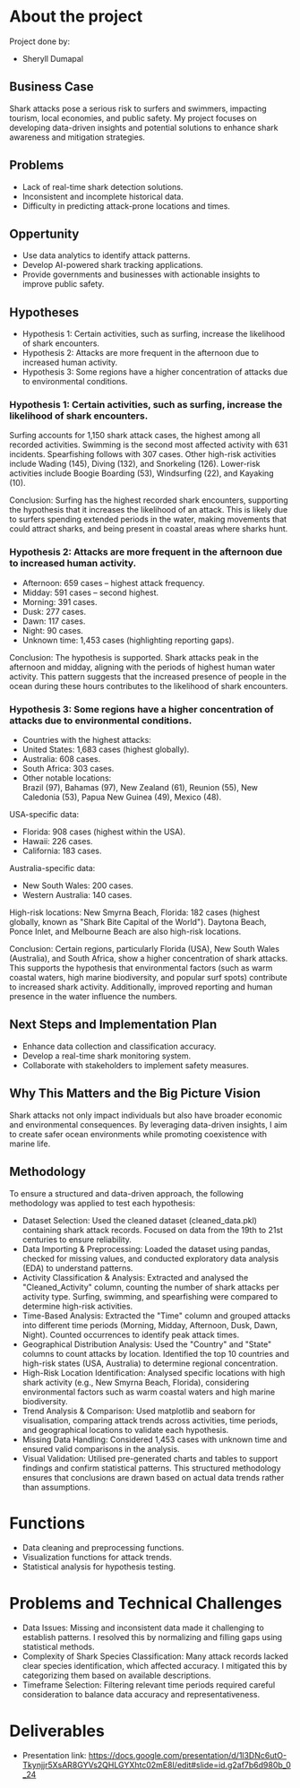 # About the project 

Project done by: 
- Sheryll Dumapal 

## Business Case 
Shark attacks pose a serious risk to surfers and swimmers, impacting tourism, local economies, and public safety. My project focuses on developing data-driven insights and potential solutions to enhance shark awareness and mitigation strategies.

## Problems  
- Lack of real-time shark detection solutions.
- Inconsistent and incomplete historical data.
- Difficulty in predicting attack-prone locations and times.

## Oppertunity 
- Use data analytics to identify attack patterns.
- Develop AI-powered shark tracking applications.
- Provide governments and businesses with actionable insights to improve public safety.

## Hypotheses
- Hypothesis 1: Certain activities, such as surfing, increase the likelihood of shark encounters.
- Hypothesis 2: Attacks are more frequent in the afternoon due to increased human activity.
- Hypothesis 3: Some regions have a higher concentration of attacks due to environmental conditions.

### Hypothesis 1: Certain activities, such as surfing, increase the likelihood of shark encounters.

Surfing accounts for 1,150 shark attack cases, the highest among all recorded activities.
Swimming is the second most affected activity with 631 incidents.
Spearfishing follows with 307 cases.
Other high-risk activities include Wading (145), Diving (132), and Snorkeling (126).
Lower-risk activities include Boogie Boarding (53), Windsurfing (22), and Kayaking (10).

Conclusion: Surfing has the highest recorded shark encounters, supporting the hypothesis that it increases the likelihood of an attack. This is likely due to surfers spending extended periods in the water, making movements that could attract sharks, and being present in coastal areas where sharks hunt.

### Hypothesis 2: Attacks are more frequent in the afternoon due to increased human activity.

- Afternoon: 659 cases – highest attack frequency.
- Midday: 591 cases – second highest.
- Morning: 391 cases.
- Dusk: 277 cases.
- Dawn: 117 cases.
- Night: 90 cases.
- Unknown time: 1,453 cases (highlighting reporting gaps).

Conclusion: The hypothesis is supported. Shark attacks peak in the afternoon and midday, aligning with the periods of highest human water activity. This pattern suggests that the increased presence of people in the ocean during these hours contributes to the likelihood of shark encounters.

### Hypothesis 3: Some regions have a higher concentration of attacks due to environmental conditions.

- Countries with the highest attacks:
- United States: 1,683 cases (highest globally).
- Australia: 608 cases.
- South Africa: 303 cases.
- Other notable locations:  
Brazil (97), Bahamas (97), New Zealand (61), Reunion (55), New Caledonia (53), Papua New Guinea (49), Mexico (48).

USA-specific data:
- Florida: 908 cases (highest within the USA).
- Hawaii: 226 cases.
- California: 183 cases.

Australia-specific data:
- New South Wales: 200 cases.
- Western Australia: 140 cases.

High-risk locations:
New Smyrna Beach, Florida: 182 cases (highest globally, known as "Shark Bite Capital of the World").
Daytona Beach, Ponce Inlet, and Melbourne Beach are also high-risk locations.

Conclusion: 
Certain regions, particularly Florida (USA), New South Wales (Australia), and South Africa, show a higher concentration of shark attacks. This supports the hypothesis that environmental factors (such as warm coastal waters, high marine biodiversity, and popular surf spots) contribute to increased shark activity. Additionally, improved reporting and human presence in the water influence the numbers.

## Next Steps and Implementation Plan 
- Enhance data collection and classification accuracy.
- Develop a real-time shark monitoring system.
- Collaborate with stakeholders to implement safety measures.

## Why This Matters and the Big Picture Vision 
Shark attacks not only impact individuals but also have broader economic and environmental consequences. By leveraging data-driven insights, I aim to create safer ocean environments while promoting coexistence with marine life.

## Methodology 
To ensure a structured and data-driven approach, the following methodology was applied to test each hypothesis:

- Dataset Selection: Used the cleaned dataset (cleaned_data.pkl) containing shark attack records. Focused on data from the 19th to 21st centuries to ensure reliability.
- Data Importing & Preprocessing: Loaded the dataset using pandas, checked for missing values, and conducted exploratory data analysis (EDA) to understand patterns.
- Activity Classification & Analysis: Extracted and analysed the "Cleaned_Activity" column, counting the number of shark attacks per activity type. Surfing, swimming, and spearfishing were compared to determine high-risk activities.
- Time-Based Analysis: Extracted the "Time" column and grouped attacks into different time periods (Morning, Midday, Afternoon, Dusk, Dawn, Night). Counted occurrences to identify peak attack times.
- Geographical Distribution Analysis: Used the "Country" and "State" columns to count attacks by location. Identified the top 10 countries and high-risk states (USA, Australia) to determine regional concentration.
- High-Risk Location Identification: Analysed specific locations with high shark activity (e.g., New Smyrna Beach, Florida), considering environmental factors such as warm coastal waters and high marine biodiversity.
- Trend Analysis & Comparison: Used matplotlib and seaborn for visualisation, comparing attack trends across activities, time periods, and geographical locations to validate each hypothesis.
- Missing Data Handling: Considered 1,453 cases with unknown time and ensured valid comparisons in the analysis.
- Visual Validation: Utilised pre-generated charts and tables to support findings and confirm statistical patterns.
This structured methodology ensures that conclusions are drawn based on actual data trends rather than assumptions.

# Functions 
- Data cleaning and preprocessing functions.
- Visualization functions for attack trends.
- Statistical analysis for hypothesis testing.

# Problems and Technical Challenges 
- Data Issues: Missing and inconsistent data made it challenging to establish patterns. I resolved this by normalizing and filling gaps using statistical methods.
- Complexity of Shark Species Classification: Many attack records lacked clear species identification, which affected accuracy. I mitigated this by categorizing them based on available descriptions.
- Timeframe Selection: Filtering relevant time periods required careful consideration to balance data accuracy and representativeness.

# Deliverables  
- Presentation link: https://docs.google.com/presentation/d/1l3DNc6utO-Tkynjjr5XsAR8GYVs2QHLGYXhtc02mE8I/edit#slide=id.g2af7b6d980b_0_24